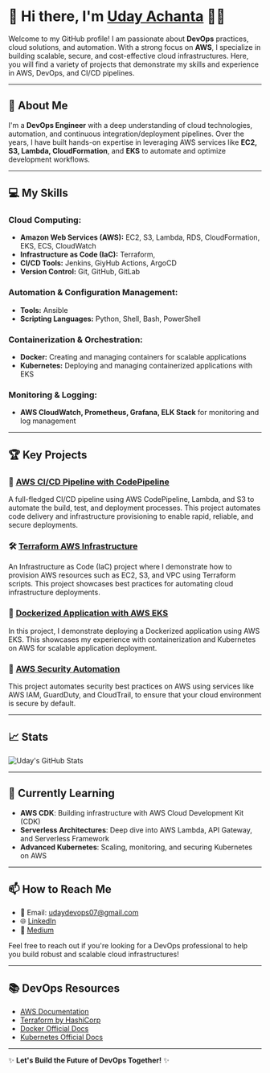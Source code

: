 # 👋 Hi there, I'm [Uday Achanta](https://github.com/udaydevops07) 👨‍💻

Welcome to my GitHub profile! I am passionate about **DevOps** practices, cloud solutions, and automation. With a strong focus on **AWS**, I specialize in building scalable, secure, and cost-effective cloud infrastructures. Here, you will find a variety of projects that demonstrate my skills and experience in AWS, DevOps, and CI/CD pipelines.

---

## 🚀 About Me

I'm a **DevOps Engineer** with a deep understanding of cloud technologies, automation, and continuous integration/deployment pipelines. Over the years, I have built hands-on expertise in leveraging AWS services like **EC2, S3, Lambda, CloudFormation**, and **EKS** to automate and optimize development workflows.

---

## 💻 My Skills

### **Cloud Computing:**
- **Amazon Web Services (AWS):** EC2, S3, Lambda, RDS, CloudFormation, EKS, ECS, CloudWatch
- **Infrastructure as Code (IaC):** Terraform, 
- **CI/CD Tools:** Jenkins, GiyHub Actions, ArgoCD
- **Version Control:** Git, GitHub, GitLab

### **Automation & Configuration Management:**
- **Tools:** Ansible
- **Scripting Languages:** Python, Shell, Bash, PowerShell

### **Containerization & Orchestration:**
- **Docker:** Creating and managing containers for scalable applications
- **Kubernetes:** Deploying and managing containerized applications with EKS

### **Monitoring & Logging:**
- **AWS CloudWatch, Prometheus, Grafana, ELK Stack** for monitoring and log management

---

## 🏆 Key Projects

### 🚀 **[AWS CI/CD Pipeline with CodePipeline](https://github.com/udaydevops07/aws-cicd-pipeline)**
A full-fledged CI/CD pipeline using AWS CodePipeline, Lambda, and S3 to automate the build, test, and deployment processes. This project automates code delivery and infrastructure provisioning to enable rapid, reliable, and secure deployments.

### 🛠 **[Terraform AWS Infrastructure](https://github.com/udaydevops07/terraform-aws-infrastructure)**
An Infrastructure as Code (IaC) project where I demonstrate how to provision AWS resources such as EC2, S3, and VPC using Terraform scripts. This project showcases best practices for automating cloud infrastructure deployments.

### 🐳 **[Dockerized Application with AWS EKS](https://github.com/udaydevops07/docker-aws-eks)**
In this project, I demonstrate deploying a Dockerized application using AWS EKS. This showcases my experience with containerization and Kubernetes on AWS for scalable application deployment.

### 🔐 **[AWS Security Automation](https://github.com/udaydevops07/aws-security-automation)**
This project automates security best practices on AWS using services like AWS IAM, GuardDuty, and CloudTrail, to ensure that your cloud environment is secure by default.

---

## 📈 Stats

![Uday's GitHub Stats](https://github-readme-stats.vercel.app/api?username=udaydevops07&show_icons=true&hide_title=true&hide=prs&count_private=true&theme=radical)

---

## 🌱 Currently Learning

- **AWS CDK**: Building infrastructure with AWS Cloud Development Kit (CDK)
- **Serverless Architectures**: Deep dive into AWS Lambda, API Gateway, and Serverless Framework
- **Advanced Kubernetes**: Scaling, monitoring, and securing Kubernetes on AWS

---

## 📫 How to Reach Me

- 📧 Email: [udaydevops07@gmail.com](mailto:udaydevops07@gmail.com)
- 🌐 [LinkedIn](https://www.linkedin.com/in/udayachanta/)
- 🔗 [Medium](https://medium.com/@udaydevops07)

Feel free to reach out if you're looking for a DevOps professional to help you build robust and scalable cloud infrastructures!

---

## 📚 DevOps Resources

- [AWS Documentation](https://docs.aws.amazon.com/)
- [Terraform by HashiCorp](https://www.terraform.io/docs)
- [Docker Official Docs](https://docs.docker.com/)
- [Kubernetes Official Docs](https://kubernetes.io/docs/)

---

✨ **Let's Build the Future of DevOps Together!** ✨
